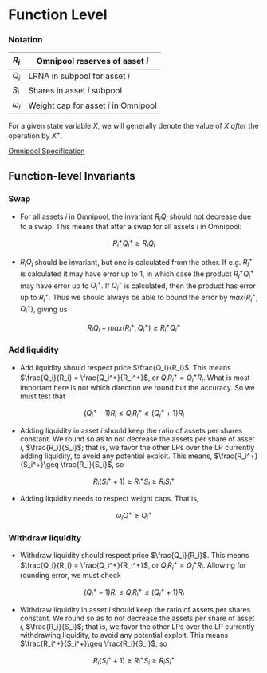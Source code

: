 # Function Level

### Notation

| $R_i$ | Omnipool reserves of asset $i$ |
| --- | --- |
| $Q_i$ | LRNA in subpool for asset $i$ |
| $S_i$ | Shares in asset $i$ subpool |
| $\omega_i$ | Weight cap for asset $i$ in Omnipool |

For a given state variable $X$, we will generally denote the value of $X$ *after* the operation by $X^+$.

[Omnipool Specification](https://github.com/galacticcouncil/HydraDX-simulations/blob/main/hydradx/spec/OmnipoolSpec.ipynb)

## Function-level Invariants

### Swap

- For all assets $i$ in Omnipool, the invariant $R_i Q_i$ should not decrease due to a swap. This means that after a swap for all assets $i$ in Omnipool:

$$
R_i^+ Q_i^+ \geq R_i Q_i
$$

- $R_iQ_i$ should be invariant, but one is calculated from the other. If e.g. $R_i^+$ is calculated it may have error up to $1$, in which case the product $R_i^+Q_i^+$ may have error up to $Q_i^+$. If $Q_i^+$ is calculated, then the product has error up to $R_i^+$. Thus we should always be able to bound the error by $max(R_i^+,Q_i^+)$, giving us

$$
R_i Q_i + max(R_i^+, Q_i^+) \geq R_i^+ Q_i^+
$$

### Add liquidity

- Add liquidity should respect price $\frac{Q_i}{R_i}$. This means $\frac{Q_i}{R_i} = \frac{Q_i^+}{R_i^+}$, or $Q_i R_i^+ = Q_i^+ R_i$. What is most important here is not which direction we round but the accuracy. So we must test that

$$
(Q_i^+ - 1)R_i \leq Q_i R_i^+ \leq (Q_i^+ + 1)R_i
$$

- Adding liquidity in asset $i$ should keep the ratio of assets per shares constant. We round so as to not decrease the assets per share of asset $i$, $\frac{R_i}{S_i}$; that is, we favor the other LPs over the LP currently adding liquidity, to avoid any potential exploit. This means, $\frac{R_i^+}{S_i^+}\geq \frac{R_i}{S_i}$, so

$$
R_i (S_i^+ + 1) \geq R_i^+ S_i \geq R_i S_i^+
$$

- Adding liquidity needs to respect weight caps. That is,

$$
\omega_iQ^+ \geq Q_i^+
$$

### Withdraw liquidity

- Withdraw liquidity should respect price $\frac{Q_i}{R_i}$. This means $\frac{Q_i}{R_i} = \frac{Q_i^+}{R_i^+}$, or $Q_i R_i^+ = Q_i^+ R_i$. Allowing for rounding error, we must check

$$
(Q_i^+ - 1)R_i \leq Q_i R_i^+ \leq (Q_i^+ + 1)R_i
$$

- Withdraw liquidity in asset $i$ should keep the ratio of assets per shares constant. We round so as to not decrease the assets per share of asset $i$, $\frac{R_i}{S_i}$; that is, we favor the other LPs over the LP currently withdrawing liquidity, to avoid any potential exploit. This means $\frac{R_i^+}{S_i^+}\geq \frac{R_i}{S_i}$, so

$$
R_i (S_i^+ + 1) \geq R_i^+ S_i \geq R_i S_i^+
$$